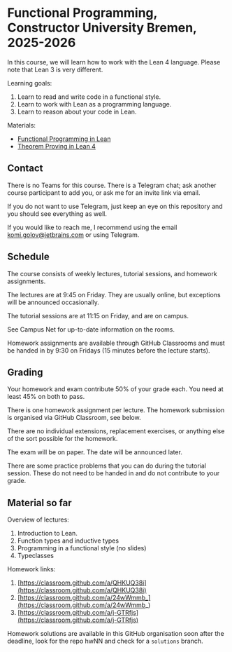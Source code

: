 # Functional Programming, Constructor University Bremen, 2025-2026

In this course, we will learn how to work with the Lean 4 language.
Please note that Lean 3 is very different.

Learning goals:
1. Learn to read and write code in a functional style.
2. Learn to work with Lean as a programming language.
3. Learn to reason about your code in Lean.

Materials:
- [Functional Programming in Lean](https://lean-lang.org/functional_programming_in_lean/)
- [Theorem Proving in Lean 4](https://leanprover.github.io/theorem_proving_in_lean4/)

## Contact

There is no Teams for this course.
There is a Telegram chat; ask another course participant to
add you, or ask me for an invite link via email.

If you do not want to use Telegram, just keep an eye on this
repository and you should see everything as well.

If you would like to reach me, I recommend using the email
komi.golov@jetbrains.com or using Telegram.

## Schedule

The course consists of weekly lectures, tutorial sessions, and
homework assignments.

The lectures are at 9:45 on Friday.
They are usually online, but exceptions will be announced
occasionally.

The tutorial sessions are at 11:15 on Friday, and are on
campus.

See Campus Net for up-to-date information on the rooms.

Homework assignments are available through GitHub Classrooms and must be handed
in by 9:30 on Fridays (15 minutes before the lecture starts).

## Grading

Your homework and exam contribute 50% of your grade each.
You need at least 45% on both to pass.

There is one homework assignment per lecture.
The homework submission is organised via GitHub Classroom,
see below.

There are no individual extensions, replacement exercises,
or anything else of the sort possible for the homework.

The exam will be on paper.  The date will be announced later.

There are some practice problems that you can do during the
tutorial session.  These do not need to be handed in and do
not contribute to your grade.

## Material so far

Overview of lectures:
1. Introduction to Lean.
2. Function types and inductive types
3. Programming in a functional style (no slides)
4. Typeclasses

Homework links:
1. [https://classroom.github.com/a/QHKUQ38i](https://classroom.github.com/a/QHKUQ38i)
2. [https://classroom.github.com/a/24wWmmb_](https://classroom.github.com/a/24wWmmb_)
3. [https://classroom.github.com/a/j-GTRfjs](https://classroom.github.com/a/j-GTRfjs)

Homework solutions are available in this GitHub
organisation soon after the deadline, look for the repo hwNN
and check for a `solutions` branch.


